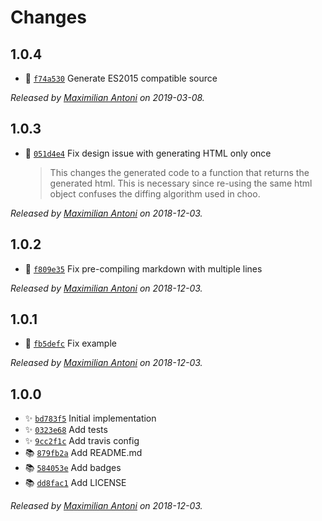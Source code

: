 # Changes

## 1.0.4

- 🐛 [`f74a530`](https://github.com/mantoni/nanomd.js/commit/f74a530f11e34360d2594a6326f0cd623496c9c7)
  Generate ES2015 compatible source

_Released by [Maximilian Antoni](https://github.com/mantoni) on 2019-03-08._

## 1.0.3

- 🐛 [`051d4e4`](https://github.com/mantoni/nanomd.js/commit/051d4e49b93c121da5911bd6961fd36907c13ead)
  Fix design issue with generating HTML only once
    >
    > This changes the generated code to a function that returns the generated
    > html. This is necessary since re-using the same html object confuses the
    > diffing algorithm used in choo.
    >

_Released by [Maximilian Antoni](https://github.com/mantoni) on 2018-12-03._

## 1.0.2

- 🐛 [`f809e35`](https://github.com/mantoni/nanomd.js/commit/f809e35ed1863842b99970b47b340747d0d9ee32)
  Fix pre-compiling markdown with multiple lines

_Released by [Maximilian Antoni](https://github.com/mantoni) on 2018-12-03._

## 1.0.1

- 🐛 [`fb5defc`](https://github.com/mantoni/nanomd.js/commit/fb5defcca038fc4f7b85104431a21360130dc9a0)
  Fix example

_Released by [Maximilian Antoni](https://github.com/mantoni) on 2018-12-03._

## 1.0.0

- ✨ [`bd783f5`](https://github.com/mantoni/nanomd.js/commit/bd783f5c01ca1ed9f0c9d9a2252094a81b837e2c)
  Initial implementation
- ✨ [`0323e68`](https://github.com/mantoni/nanomd.js/commit/0323e683e3dd3a8f9e329f976f2d75d29e382e0f)
  Add tests
- ✨ [`9cc2f1c`](https://github.com/mantoni/nanomd.js/commit/9cc2f1c3d44a7aaaad149488ca4b811a85e53d86)
  Add travis config
- 📚 [`879fb2a`](https://github.com/mantoni/nanomd.js/commit/879fb2ab6c3775e86104f9e6531ebb1ea19fdfe9)
  Add README.md
- 📚 [`584053e`](https://github.com/mantoni/nanomd.js/commit/584053e63199ccbfe61958ae000ae0ac81d4ac04)
  Add badges
- 📚 [`dd8fac1`](https://github.com/mantoni/nanomd.js/commit/dd8fac15379fe9bca048765414a8d57b273fc09d)
  Add LICENSE

_Released by [Maximilian Antoni](https://github.com/mantoni) on 2018-12-03._
